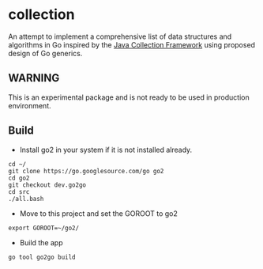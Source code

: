 # collection
An attempt to implement a comprehensive list of data structures and algorithms in Go inspired by the [Java Collection Framework](https://docs.oracle.com/en/java/javase/13/docs/api/java.base/java/util/Collection.html) using proposed design of Go generics.

## WARNING
This is an experimental package and is not ready to be used in production environment.

## Build
- Install go2 in your system if it is not installed already.
```shell script
cd ~/
git clone https://go.googlesource.com/go go2
cd go2
git checkout dev.go2go
cd src
./all.bash
```

- Move to this project and set the GOROOT to go2
```shell script
export GOROOT=~/go2/
```

- Build the app
```shell script
go tool go2go build 
```
